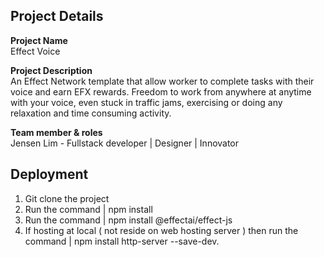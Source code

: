 
## Project Details ##

**Project Name** \
Effect Voice 

**Project Description** \
An Effect Network template that allow worker to complete tasks with their voice and earn EFX rewards. Freedom to work from anywhere at anytime with your voice, even stuck in traffic jams, exercising or doing any relaxation and time consuming activity.


**Team member & roles** \
Jensen Lim - Fullstack developer | Designer | Innovator


## Deployment ##

1. Git clone the project
2. Run the command | npm install 
3. Run the command | npm install @effectai/effect-js
4. If hosting at local ( not reside on web hosting server ) then run the command | npm install http-server --save-dev. 
